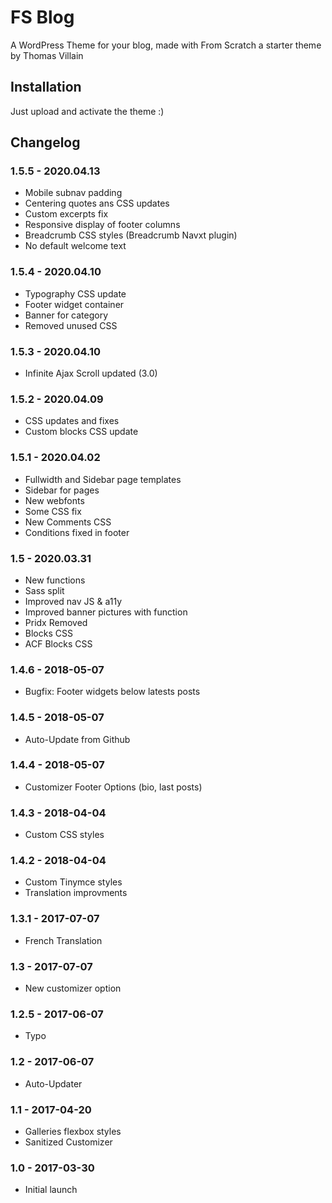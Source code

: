 # FS Blog

A WordPress Theme for your blog, made with From Scratch a starter theme by Thomas Villain

## Installation

Just upload and activate the theme :)

## Changelog

### 1.5.5 - 2020.04.13
* Mobile subnav padding
* Centering quotes ans CSS updates
* Custom excerpts fix
* Responsive display of footer columns
* Breadcrumb CSS styles (Breadcrumb Navxt plugin)
* No default welcome text

### 1.5.4 - 2020.04.10
* Typography CSS update
* Footer widget container
* Banner for category
* Removed unused CSS

### 1.5.3 - 2020.04.10
* Infinite Ajax Scroll updated (3.0)

### 1.5.2 - 2020.04.09
* CSS updates and fixes
* Custom blocks CSS update

### 1.5.1 - 2020.04.02
* Fullwidth and Sidebar page templates
* Sidebar for pages
* New webfonts
* Some CSS fix
* New Comments CSS
* Conditions fixed in footer

### 1.5 - 2020.03.31
* New functions
* Sass split
* Improved nav JS & a11y
* Improved banner pictures with function
* Pridx Removed
* Blocks CSS
* ACF Blocks CSS

### 1.4.6 - 2018-05-07
* Bugfix: Footer widgets below latests posts

### 1.4.5 - 2018-05-07
* Auto-Update from Github

### 1.4.4 - 2018-05-07
* Customizer Footer Options (bio, last posts)

### 1.4.3 - 2018-04-04
* Custom CSS styles

### 1.4.2 - 2018-04-04
* Custom Tinymce styles
* Translation improvments

### 1.3.1 - 2017-07-07
* French Translation

### 1.3 - 2017-07-07
* New customizer option

### 1.2.5 - 2017-06-07
* Typo

### 1.2 - 2017-06-07
* Auto-Updater

### 1.1 - 2017-04-20
* Galleries flexbox styles
* Sanitized Customizer

### 1.0 - 2017-03-30
* Initial launch
